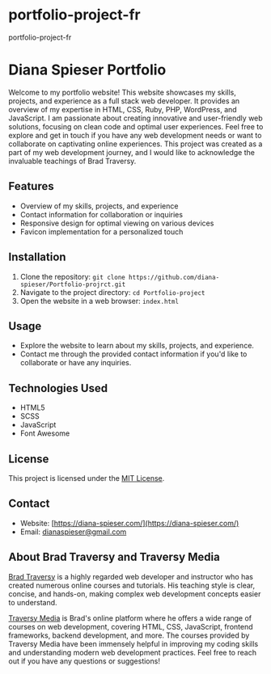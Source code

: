 # portfolio-project-fr
portfolio-project-fr
# Diana Spieser Portfolio

Welcome to my portfolio website! This website showcases my skills, projects, and experience as a full stack web developer. It provides an overview of my expertise in HTML, CSS, Ruby, PHP, WordPress, and JavaScript. I am passionate about creating innovative and user-friendly web solutions, focusing on clean code and optimal user experiences. Feel free to explore and get in touch if you have any web development needs or want to collaborate on captivating online experiences.
This project was created as a part of my web development journey, and I would like to acknowledge the invaluable teachings of Brad Traversy.
## Features

- Overview of my skills, projects, and experience
- Contact information for collaboration or inquiries
- Responsive design for optimal viewing on various devices
- Favicon implementation for a personalized touch

## Installation

1. Clone the repository: `git clone https://github.com/diana-spieser/Portfolio-projrct.git`
2. Navigate to the project directory: `cd Portfolio-project`
3. Open the website in a web browser: `index.html`

## Usage

- Explore the website to learn about my skills, projects, and experience.
- Contact me through the provided contact information if you'd like to collaborate or have any inquiries.

## Technologies Used

- HTML5
- SCSS
- JavaScript
- Font Awesome

## License

This project is licensed under the [MIT License](https://opensource.org/licenses/MIT).

## Contact

- Website: [https://diana-spieser.com/](https://diana-spieser.com/)
- Email: dianaspieser@gmail.com

## About Brad Traversy and Traversy Media

[Brad Traversy](https://www.traversymedia.com/) is a highly regarded web developer and instructor who has created numerous online courses and tutorials. His teaching style is clear, concise, and hands-on, making complex web development concepts easier to understand.

[Traversy Media](https://www.traversymedia.com/) is Brad's online platform where he offers a wide range of courses on web development, covering HTML, CSS, JavaScript, frontend frameworks, backend development, and more. The courses provided by Traversy Media have been immensely helpful in improving my coding skills and understanding modern web development practices.
Feel free to reach out if you have any questions or suggestions!
